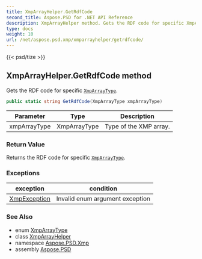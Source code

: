 ```yaml
---
title: XmpArrayHelper.GetRdfCode
second_title: Aspose.PSD for .NET API Reference
description: XmpArrayHelper method. Gets the RDF code for specific XmpArrayType
type: docs
weight: 10
url: /net/aspose.psd.xmp/xmparrayhelper/getrdfcode/
---
```

{{< psd/tize >}}
## XmpArrayHelper.GetRdfCode method

Gets the RDF code for specific [`XmpArrayType`](../../xmparraytype/).

```csharp
public static string GetRdfCode(XmpArrayType xmpArrayType)
```

| Parameter | Type | Description |
| --- | --- | --- |
| xmpArrayType | XmpArrayType | Type of the XMP array. |

### Return Value

Returns the RDF code for specific [`XmpArrayType`](../../xmparraytype/).

### Exceptions

| exception | condition |
| --- | --- |
| [XmpException](../../../aspose.psd.coreexceptions/xmpexception/) | Invalid enum argument exception |

### See Also

* enum [XmpArrayType](../../xmparraytype/)
* class [XmpArrayHelper](../)
* namespace [Aspose.PSD.Xmp](../../../aspose.psd.xmp/)
* assembly [Aspose.PSD](../../../)


